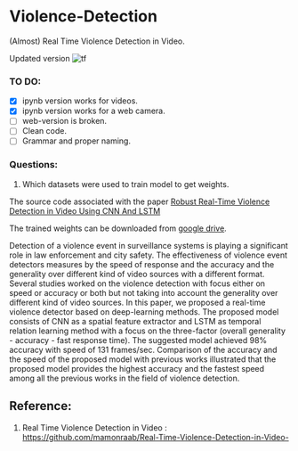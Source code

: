 # Violence-Detection
(Almost) Real Time Violence Detection in Video.

Updated version ![tf](https://img.shields.io/badge/TF-2.3.0-success?style=flat-square)

### TO DO:
- [X] ipynb version works for videos.
- [X] ipynb version works for a web camera.
- [ ] web-version is broken.
- [ ] Clean code.
- [ ] Grammar and proper naming. 

### Questions:
1. Which datasets were used to train model to get weights.

The source code associated with the paper [Robust Real-Time Violence Detection in Video Using CNN And LSTM](https://ieeexplore.ieee.org/document/8852616)

The trained weights can be downloaded from [google drive](https://drive.google.com/file/d/11IN2npH3i8PhzECNMcxfIQNFWPROr5gt/view?usp=sharing).

Detection of a violence event in surveillance systems is playing a significant role in law enforcement and city safety. The effectiveness of violence event detectors measures by the speed of response and the accuracy and the generality over different kind of video sources with a different format. Several studies worked on the violence detection with focus either on speed or accuracy or both but not taking into account the generality over different kind of video sources. In this paper, we proposed a real-time violence detector based on deep-learning methods. The proposed model consists of CNN as a spatial feature extractor and LSTM as temporal relation learning method with a focus on the three-factor (overall generality - accuracy - fast response time). The suggested model achieved 98% accuracy with speed of 131 frames/sec. Comparison of the accuracy and the speed of the proposed model with previous works illustrated that the proposed model provides the highest accuracy and the fastest speed among all the previous works in the field of violence detection.

## Reference:

1. Real Time Violence Detection in Video : https://github.com/mamonraab/Real-Time-Violence-Detection-in-Video-
